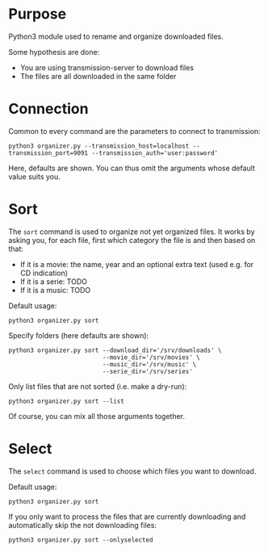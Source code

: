 Purpose
======
Python3 module used to rename and organize downloaded files.

Some hypothesis are done:
* You are using transmission-server to download files
* The files are all downloaded in the same folder


Connection
==========
Common to every command are the parameters to connect to transmission:
```
python3 organizer.py --transmission_host=localhost --transmission_port=9091 --transmission_auth='user:password'
```
Here, defaults are shown. You can thus omit the arguments whose default
value suits you.


Sort
====
The `sort` command is used to organize not yet organized files. It works
by asking you, for each file, first which category the file is and then
based on that:
* If it is a movie: the name, year and an optional extra text (used e.g.
  for CD indication)
* If it is a serie: TODO
* If it is a music: TODO

Default usage:
```
python3 organizer.py sort
```

Specify folders (here defaults are shown):
```
python3 organizer.py sort --download_dir='/srv/downloads' \
                          --movie_dir='/srv/movies' \
                          --music_dir='/srv/music' \
                          --serie_dir='/srv/series'
```

Only list files that are not sorted (i.e. make a dry-run):
```
python3 organizer.py sort --list
```

Of course, you can mix all those arguments together.


Select
======
The `select` command is used to choose which files you want to download.

Default usage:
```
python3 organizer.py sort
```

If you only want to process the files that are currently downloading and automatically skip the not downloading files:
```
python3 organizer.py sort --onlyselected
```
